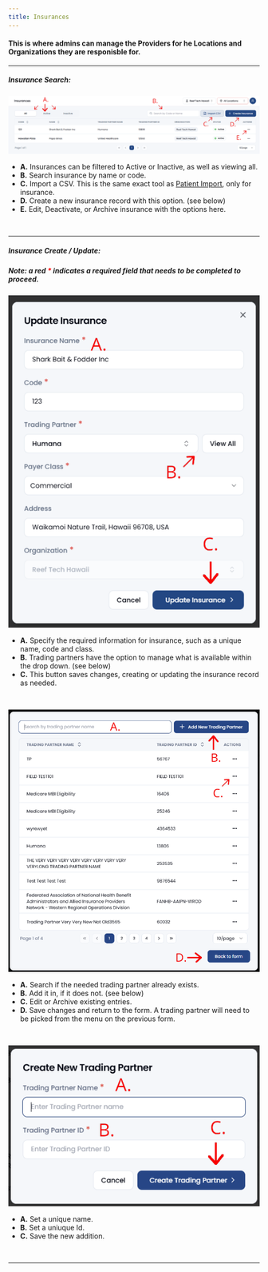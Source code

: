 ```yaml
---
title: Insurances
---
```


#### This is where admins can manage the Providers for he Locations and Organizations they are responisble for.


<hr />

##### Insurance Search:

![Dashboard Screenshot](/src/assets/screenPrints/InsuranceSearch.png)

- **A.** Insurances can be filtered to Active or Inactive, as well as viewing all.
- **B.** Search insurance by name or code.
- **C.** Import a CSV.  This is the same exact tool as [Patient Import](/patients/import/), only for insurance.
- **D.** Create a new insurance record with this option. (see below)
- **E.** Edit, Deactivate, or Archive insurance with the options here.

<br />

<hr />

##### Insurance Create / Update:
##### Note: a red <b style="color: red;">*</b> indicates a required field that needs to be completed to proceed.

![Dashboard Screenshot](/src/assets/screenPrints/InsuranceEdit.png)

- **A.** Specify the required information for insurance, such as a unique name, code and class.
- **B.** Trading partners have the option to manage what is available within the drop down. (see below)
- **C.** This button saves changes, creating or updating the insurance record as needed.

<br />

![Dashboard Screenshot](/src/assets/screenPrints/InsuranceEdit2.png)

- **A.** Search if the needed trading partner already exists.
- **B.** Add it in, if it does not. (see below)
- **C.** Edit or Archive existing entries.
- **D.** Save changes and return to the form.  A trading partner will need to be picked from the menu on the previous form.

<br />

![Dashboard Screenshot](/src/assets/screenPrints/InsuranceEdit3.png)

- **A.** Set a unique name.
- **B.** Set a uniuque Id.
- **C.** Save the new addition.

<br />

<hr />
